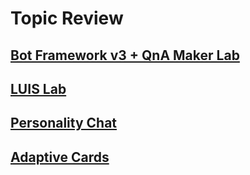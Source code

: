# Topic Review
## [Bot Framework v3 + QnA Maker Lab](https://github.com/jCho23/BotWorkshop)
## [LUIS Lab](https://github.com/Azure/LearnAI-Bootcamp/blob/master/lab01.5-luis/1_LUIS.md)
## [Personality Chat](https://github.com/Microsoft/BotBuilder-PersonalityChat)
## [Adaptive Cards](https://github.com/Microsoft/AdaptiveCards) 
